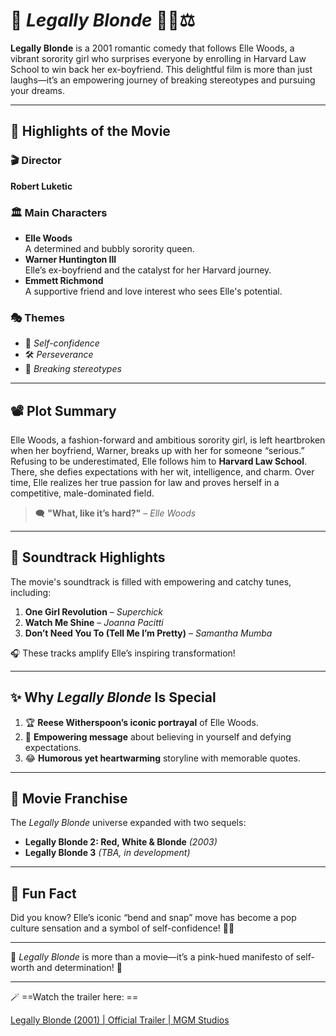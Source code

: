 # 🎀 *Legally Blonde* 💅🏼⚖️

**Legally Blonde** is a 2001 romantic comedy that follows Elle Woods, a vibrant sorority girl who surprises everyone by enrolling in Harvard Law School to win back her ex-boyfriend. This delightful film is more than just laughs—it’s an empowering journey of breaking stereotypes and pursuing your dreams.

---

## 🌟 Highlights of the Movie

### 🎬 Director  
**Robert Luketic**

### 🏛️ Main Characters  
- **Elle Woods**  
  A determined and bubbly sorority queen.  
- **Warner Huntington III**  
  Elle’s ex-boyfriend and the catalyst for her Harvard journey.  
- **Emmett Richmond**  
  A supportive friend and love interest who sees Elle's potential.

### 🎭 Themes  
- 🌟 *Self-confidence*  
- 🛠️ *Perseverance*  
- 🚀 *Breaking stereotypes*  

---

## 📽️ Plot Summary

Elle Woods, a fashion-forward and ambitious sorority girl, is left heartbroken when her boyfriend, Warner, breaks up with her for someone “serious.” Refusing to be underestimated, Elle follows him to **Harvard Law School**. There, she defies expectations with her wit, intelligence, and charm. Over time, Elle realizes her true passion for law and proves herself in a competitive, male-dominated field.  

> 🗨️ **"What, like it’s hard?"** – *Elle Woods*  

---

## 🎵 Soundtrack Highlights

The movie's soundtrack is filled with empowering and catchy tunes, including:  
1. **One Girl Revolution** – *Superchick*  
2. **Watch Me Shine** – *Joanna Pacitti*  
3. **Don’t Need You To (Tell Me I’m Pretty)** – *Samantha Mumba*

🎧 These tracks amplify Elle’s inspiring transformation!  

---

## ✨ Why *Legally Blonde* Is Special  

1. 🏆 **Reese Witherspoon’s iconic portrayal** of Elle Woods.  
2. 💪 **Empowering message** about believing in yourself and defying expectations.  
3. 😂 **Humorous yet heartwarming** storyline with memorable quotes.  

---

## 🎦 Movie Franchise  

The *Legally Blonde* universe expanded with two sequels:  
- **Legally Blonde 2: Red, White & Blonde** *(2003)*  
- **Legally Blonde 3** *(TBA, in development)*  

---

## 📌 Fun Fact  

Did you know? Elle’s iconic “bend and snap” move has become a pop culture sensation and a symbol of self-confidence! 💃✨  

---

💖 *Legally Blonde* is more than a movie—it’s a pink-hued manifesto of self-worth and determination! 🌸  

---

🪄 ==Watch the trailer here: ==

[Legally Blonde (2001) | Official Trailer | MGM Studios](https://youtu.be/vWOHwI_FgAo?si=FVHJKNW5bPnD72mi)
